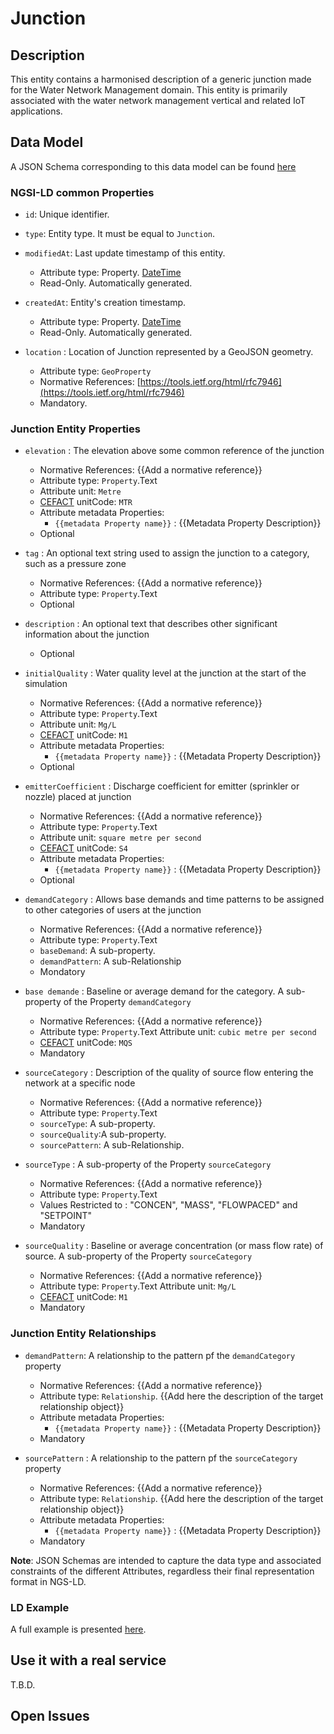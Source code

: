 # Junction

## Description
This entity contains a harmonised description of a generic junction made for the Water Network Management domain. This entity is primarily associated with the water network management vertical and related IoT applications.

## Data Model

A JSON Schema corresponding to this data model can be found [here](../schema.json)

### NGSI-LD common Properties
-   `id`: Unique identifier.

-   `type`: Entity type. It must be equal to `Junction`.

-   `modifiedAt`: Last update timestamp of this
    entity.

    -   Attribute type: Property. [DateTime](https://schema.org/DateTime)
    -   Read-Only. Automatically generated.

-   `createdAt`: Entity's creation timestamp.

    -   Attribute type: Property. [DateTime](https://schema.org/DateTime)
    -   Read-Only. Automatically generated.

-   `location` : Location of Junction represented by a GeoJSON geometry.

    -   Attribute type: `GeoProperty`
    -   Normative References:
        [https://tools.ietf.org/html/rfc7946](https://tools.ietf.org/html/rfc7946)
    -   Mandatory.

### Junction Entity Properties
-   `elevation` : The elevation above some common reference of the junction
    -   Normative References: {{Add a normative reference}}
    -   Attribute type: `Property`.Text
    -   Attribute unit: `Metre`
    -   [CEFACT](https://www.unece.org/cefact.html) unitCode: `MTR`
    -   Attribute metadata Properties:
        -   `{{metadata Property name}}` : {{Metadata Property Description}}
    -   Optional

-   `tag` : An optional text string used to assign the junction to a category, such as a pressure zone
    -   Normative References: {{Add a normative reference}}
    -   Attribute type: `Property`.Text
    -   Optional

-   `description` : An optional text that describes other significant information about the junction
    -   Optional

-   `initialQuality` : Water quality level at the junction at the start of the simulation
    -   Normative References: {{Add a normative reference}}
    -   Attribute type: `Property`.Text
    -   Attribute unit: `Mg/L`
    -   [CEFACT](https://www.unece.org/cefact.html) unitCode: `M1`
    -   Attribute metadata Properties:
        -   `{{metadata Property name}}` : {{Metadata Property Description}}
    -   Optional

-   `emitterCoefficient` : Discharge coefficient for emitter (sprinkler or nozzle) placed at junction
    -   Normative References: {{Add a normative reference}}
    -   Attribute type: `Property`.Text
    -   Attribute unit: `square metre per second`
    -   [CEFACT](https://www.unece.org/cefact.html) unitCode: `S4`
    -   Attribute metadata Properties:
        -   `{{metadata Property name}}` : {{Metadata Property Description}}
    -   Optional

-   `demandCategory` : Allows base demands and time patterns to be assigned to other categories of users at the junction
    -   Normative References: {{Add a normative reference}}
    -   Attribute type: `Property`.Text
    -   `baseDemand`: A sub-property.
    -   `demandPattern`: A sub-Relationship
    -   Mondatory

-   `base demande` : Baseline or average demand for the category. A sub-property of the Property `demandCategory`
    -   Normative References: {{Add a normative reference}}
    -   Attribute type: `Property`.Text
    Attribute unit: `cubic metre per second`
    -   [CEFACT](https://www.unece.org/cefact.html) unitCode: `MQS`
    -   Mandatory

-   `sourceCategory` : Description of the quality of source flow entering the network at a specific node

    -   Normative References: {{Add a normative reference}}
    -   Attribute type: `Property`.Text
    -   `sourceType`: A sub-property.
    -   `sourceQuality`:A sub-property.
    -   `sourcePattern`: A sub-Relationship.

-   `sourceType` : A sub-property of the Property `sourceCategory`
    -   Normative References: {{Add a normative reference}}
    -   Attribute type: `Property`.Text
    -  Values Restricted to : "CONCEN", "MASS", "FLOWPACED" and "SETPOINT"
    -   Mandatory

-   `sourceQuality` : Baseline or average concentration (or mass flow rate) of source. A sub-property of the Property `sourceCategory`
    -   Normative References: {{Add a normative reference}}
    -   Attribute type: `Property`.Text
    Attribute unit: `Mg/L`
    -   [CEFACT](https://www.unece.org/cefact.html) unitCode: `M1`
    -   Mandatory

### Junction Entity Relationships


-   `demandPattern`: A relationship to the pattern pf the `demandCategory` property
    -   Normative References: {{Add a normative reference}}
    -   Attribute type: `Relationship`.
        {{Add here the description of the target relationship object}}
    -   Attribute metadata Properties:
        -   `{{metadata Property name}}` : {{Metadata Property Description}}
    -   Mandatory

-   `sourcePattern` : A relationship to the pattern pf the `sourceCategory` property
    -   Normative References: {{Add a normative reference}}
    -   Attribute type: `Relationship`.
        {{Add here the description of the target relationship object}}
    -   Attribute metadata Properties:
        -   `{{metadata Property name}}` : {{Metadata Property Description}}
    -   Mandatory

**Note**: JSON Schemas are intended to capture the data type and associated
constraints of the different Attributes, regardless their final representation
format in NGS-LD.


### LD Example

A full example is presented [here](../example-normalized-ld.jsonld).

## Use it with a real service

T.B.D.

## Open Issues